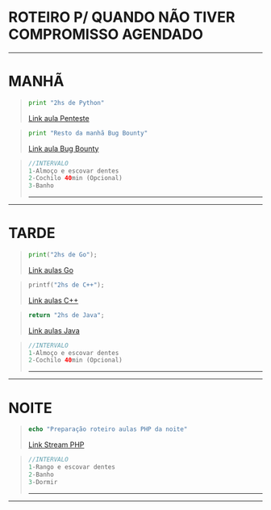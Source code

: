 # ROTEIRO P/ QUANDO NÃO TIVER COMPROMISSO AGENDADO
<hr />

# MANHÃ
>
> ```python
> print "2hs de Python"
> ```
> [Link aula Penteste](https://TeuLinkOffjah.IO)

> ```python
> print "Resto da manhã Bug Bounty"
> ```
> [Link aula Bug Bounty](https://TeuLinkOffjah.IO)

> ```php
> //INTERVALO
> 1-Almoço e escovar dentes
> 2-Cochilo 40min (Opcional)
> 3-Banho
> ```
> ------------
<hr>

# TARDE
>
> ```go
> print("2hs de Go");
> ```
> [Link aulas Go](https://TeuLinkUdemy.IO)

> ```c++
> printf("2hs de C++");
> ```
> [Link aulas C++](https://TeuLinkYT.IO)

> ```java
> return "2hs de Java";
> ```
> [Link aulas Java](https://www.youtube.com/playlist?list=PL62G310vn6nFIsOCC0H-C2infYgwm8SWW)

> ```php
> //INTERVALO
> 1-Almoço e escovar dentes
> 2-Cochilo 40min (Opcional)
> ```
> ------------
<hr>

# NOITE
>
> ```php
> echo "Preparação roteiro aulas PHP da noite"
> ```
> [Link Stream PHP](https://twitch.tv)

> ```php
> //INTERVALO
> 1-Rango e escovar dentes
> 2-Banho
> 3-Dormir
> ```
> ------------
<hr>
